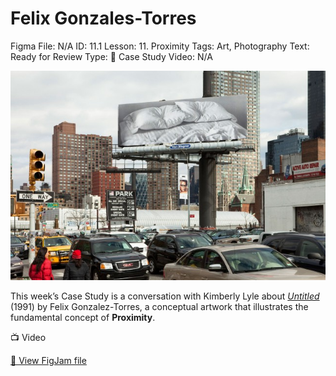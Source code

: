# Felix Gonzales-Torres

Figma File: N/A
ID: 11.1
Lesson: 11. Proximity
Tags: Art, Photography
Text: Ready for Review
Type: 🔎 Case Study
Video: N/A

![bed.jpeg](Felix%20Gonzales-Torres%205fd3b7f38ee4441791b313a0766bede6/bed.jpeg)

This week’s Case Study is a conversation with Kimberly Lyle about  *[Untitled](https://publicdelivery.org/gonzalez-torres-beds/)* (1991) by Felix Gonzalez-Torres, a conceptual artwork that illustrates the fundamental concept of **Proximity**. 

<aside>
📺 Video

</aside>

[🔗 View FigJam file](https://www.figma.com/file/1IVpWmrBSFHzJDSSbAD5xJ/DART-100%3A-FGT?t=Uim2vRunRCeOHnHg-1)